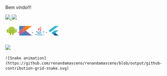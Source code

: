 Bem vindo!!!

<div>
  <a href="https://github.com/renandamasceno">
  <img height="180em" src="https://github-readme-stats.vercel.app/api?username=renandamasceno&show_icons=true&theme=dracula&include_all_commits=true&count_private=true"/>
  <img height="180em" src="https://github-readme-stats.vercel.app/api/top-langs/?username=renandamasceno&layout=compact&langs_count=7&theme=dracula"/>
</div>
  
  <div style="display: inline_block"><br>
  <img align="center" alt="Renan-Android" height="30" width="40" src="https://github.com/devicons/devicon/blob/master/icons/android/android-plain.svg">
  <img align="center" alt="Renan-Kotlin" height="30" width="40" src="https://github.com/devicons/devicon/blob/master/icons/kotlin/kotlin-original.svg">
  <img align="center" alt="Renan-Java" height="30" width="40" src="https://github.com/devicons/devicon/blob/master/icons/java/java-original.svg">
  <img align="center" alt="Renan-Flutter" height="30" width="40" src="https://github.com/devicons/devicon/blob/master/icons/flutter/flutter-original.svg">
  
</div>
  
  ##
  
  <div>
  <a href="https://www.linkedin.com/in/jrenandamasceno/" target="_blank"><img src="https://img.shields.io/badge/-LinkedIn-%230077B5?style=for-the-badge&logo=linkedin&logoColor=white" target="_blank"></a> 
    
    ![Snake animation](https://github.com/renandamasceno/renandamasceno/blob/output/github-contribution-grid-snake.svg)
  
  </div>
  
  

